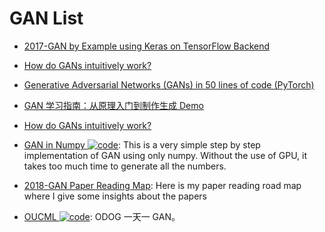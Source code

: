 # GAN List

- [2017-GAN by Example using Keras on TensorFlow Backend](https://parg.co/btF)

- [How do GANs intuitively work?](https://hackernoon.com/how-do-gans-intuitively-work-2dda07f247a1#.4ckgimjdm)

- [Generative Adversarial Networks (GANs) in 50 lines of code (PyTorch)](http://6me.us/LjcoDA)

- [GAN 学习指南：从原理入门到制作生成 Demo](https://zhuanlan.zhihu.com/p/24767059)

- [How do GANs intuitively work?](https://hackernoon.com/how-do-gans-intuitively-work-2dda07f247a1#.g613r5575)

- [GAN in Numpy ![code](https://shorturl.at/dlxyK)](https://github.com/shinseung428/gan_numpy): This is a very simple step by step implementation of GAN using only numpy. Without the use of GPU, it takes too much time to generate all the numbers.

- [2018-GAN Paper Reading Map](http://www.codingwoman.com/generative-adversarial-networks-paper-reading-road-map/): Here is my paper reading road map where I give some insights about the papers

- [OUCML ![code](https://shorturl.at/dlxyK)](https://github.com/OUCMachineLearning/OUCML): ODOG 一天一 GAN。
